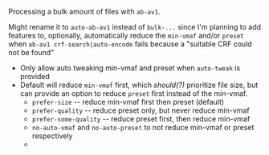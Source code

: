 Processing a bulk amount of files with `ab-av1`.

Might rename it to `auto-ab-av1` instead of `bulk-...` since I'm planning to add features to, optionally, automatically reduce the `min-vmaf` and/or `preset` when `ab-av1 crf-search|auto-encode` fails because a "suitable CRF could not be found"
- Only allow auto tweaking min-vmaf and preset when `auto-tweak` is provided
- Default will reduce `min-vmaf` first, which _should(?)_ prioritize file size, but can provide an option to reduce `preset` first instead of the min-vmaf.
	- `prefer-size` -- reduce min-vmaf first then preset (default)
	- `prefer-quality` -- reduce preset only, but never reduce min-vmaf
	- `prefer-some-quality` -- reduce preset first, then reduce min-vmaf
	- `no-auto-vmaf` and `no-auto-preset` to not reduce min-vmaf or preset respectively
	-
